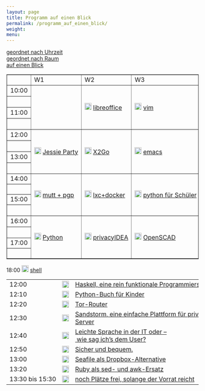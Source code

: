 ```yaml
---
layout: page
title: Programm auf einen Blick 
permalink: /programm_auf_einen_blick/
weight: 
menu: 
---
```


<a href="../programm/">geordnet nach Uhrzeit</a><br />
<a href="../programm_pro_raum/">geordnet nach Raum</a><br />
<a href="../programm_auf_einen_blick">auf einen Blick</a><br />

<table border="1" style="white-space: nowrap">

<tr><td></td><td>W1</td><td>W2</td><td>W3</td><td>V1</td><td>V2</td><td>V3</td><td>V4</td>

<tr><td>10:00</td>
<td rowspan="4"> </td>
<td rowspan="4"><img height = "18" src="../images/workshop.svg"> <a href="../programm/krug-libreoffice">libreoffice</a></td>
<td rowspan="4"><img height = "18" src="../images/workshop.svg"> <a href="../programm/zimmer-vim">vim</a></td>
<td rowspan="2"><img height = "18" src="../images/talk.svg"> <a href="../programm/brauner-lxc_docker1">lxc</a></td>
<td rowspan="2"><img height = "18" src="../images/talk.svg"> <a href="../programm/schiele-nixos">NixOS</a></td>
<td><img height = "18" src="../images/talk.svg"> <a href="../programm/uebele-bitcoin">Bitcoin</a></td>
<td rowspan="2"><img height = "18" src="../images/talk.svg"> <a href="../programm/schroeder-tex">TeX</a></td>
</tr>

<tr><td></td>
<td><img height = "18" src="../images/talk.svg"> <a href="../programm/weissensel-fish">fish</a></td>
</tr>

<tr><td>11:00</td>
<td rowspan="2"><img height = "18" src="../images/talk.svg"> <a href="../programm/yanar-lxc_docker2">Docker</a></td>
<td rowspan="2"><img height = "18" src="../images/talk.svg"> <a href="../programm/guckes-muttgpg_vortrag">mutt&nbsp;+&nbsp;gpg</a></td>
<td><img height = "18" src="../images/talk.svg"> <a href="../programm/genannt-sshkey_distribution">sshkeydistribution</a></td>
<td rowspan="2"><img height = "18" src="../images/talk.svg"> <a href="../programm/engelmann-lyx">LyX</a></td>
</tr>

<tr><td></td>
<td><img height = "18" src="../images/talk.svg"> <a href="../programm/hofman-lug_berlin">lug.berlin</a></td>
</tr>

<tr><td>12:00</td>
<td rowspan="4"><img height = "18" src="../images/workshop.svg"> <a href="../programm/mundt_nachbauer-jessie_party">Jessie&nbsp;Party</a></td>
<td rowspan="4"><img height = "18" src="../images/workshop.svg"> <a href="../programm/baur_graesing-x2go">X2Go</a></td>
<td rowspan="4"><img height = "18" src="../images/workshop.svg"> <a href="../programm/waelde-emacs">emacs</a></td>
<td rowspan="2"><img height = "18" src="../images/talk.svg"> <a href="../programm/schiebel-linuxmuster">linuxmuster.net</a></td>
<td rowspan="2"><img height = "18" src="../images/talk.svg"> <a href="../programm/kockler-puppet1">Puppet&nbsp;I</a></td>
<td rowspan="7"><img height = "18" src="../images/lightning.svg"> Lightning Talks</td>
<td><img height = "18" src="../images/talk.svg"> <a href="../programm/imme-latex_verein">LaTeX&nbsp;im&nbsp;Verein</a></td>
</tr>

<tr><td></td>
<td><img height = "18" src="../images/talk.svg"> <a href="../programm/kuestner_strohmaier-wueste_welle">Wueste&nbsp;Welle</a></td>
</tr>

<tr><td>13:00</td>
<td><img height = "18" src="../images/talk.svg"> <a href="../programm/seidel-tcp_stealth">TCP&nbsp;Stealth</a></td>
<td rowspan="2"><img height = "18" src="../images/talk.svg"> <a href="../programm/gietz-openldap">openldap</a></td>
<td rowspan="2"><img height = "18" src="../images/talk.svg"> <a href="../programm/pfeifle-pandoc">pandoc</a></td>
</tr>

<tr><td></td>
<td><img height = "18" src="../images/talk.svg"> <a href="../programm/reber-mirrorserver">Mirror&nbsp;Server</a></td>
</tr>

<tr><td>14:00</td>
<td rowspan="4"><img height = "18" src="../images/workshop.svg"> <a href="../programm/guckes-muttgpg_workshop">mutt&nbsp;+&nbsp;pgp</a></td>
<td rowspan="4"><img height = "18" src="../images/workshop.svg"> <a href="../programm/brauner_yanar-lxc_docker3">lxc+docker</a></td>
<td rowspan="4"><img height = "18" src="../images/workshop.svg"> <a href="../programm/blechschmidt-python_schueler">python&nbsp;f&uuml;r&nbsp;Sch&uuml;ler</a></td>
<td rowspan="2"><img height = "18" src="../images/talk.svg"> <a href="../programm/knopper-knoppix_raspi">Knoppix&nbsp;auf&nbsp;raspi</a></td>
<td rowspan="2"><img height = "18" src="../images/talk.svg"> <a href="../programm/kockler-puppet2">Puppet&nbsp;II</a></td>
<td rowspan="2"><img height = "18" src="../images/talk.svg"> <a href="../programm/dinges-blender">Blender</a></td>
</tr>

<tr><td>&nbsp;</td>
</tr>

<tr><td>15:00</td>
<td rowspan="2"><img height = "18" src="../images/talk.svg"> <a href="../programm/gantikow-verkehrte_welt">Linux&nbsp;im&nbsp;HPC</a></td>
<td rowspan="2"><img height = "18" src="../images/talk.svg"> <a href="../programm/blechschmidt-wireshark">wireshark</a></td>
<td rowspan="2"><img height = "18" src="../images/talk.svg"> <a href="../programm/mundt-apt_install">apt&nbsp;install</a></td>
</tr>

<tr><td>&nbsp;</td>
<td><img height = "18" src="../images/talk.svg"> <a href="../programm/klaeren-computermuseum">Computermuseum</a></td>
</tr>

<tr><td>16:00</td>
<td rowspan="4"><img height = "18" src="../images/workshop.svg"> <a href="../programm/hrenka-python">Python</a></td>
<td rowspan="4"><img height = "18" src="../images/workshop.svg"> <a href="../programm/koelbel-privacyidea">privacyIDEA</a></td>
<td rowspan="4"><img height = "18" src="../images/workshop.svg"> <a href="../programm/knopper-openscad">OpenSCAD</a></td>
<td rowspan="2"><img height = "18" src="../images/talk.svg"> <a href="../programm/flebbe-bigdata1">Big&nbsp;Data&nbsp;I</a></td>
<td><img height = "18" src="../images/talk.svg"> <a href="../programm/behrla-lpic">LPIC</a></td>
<td rowspan="2"><img height = "18" src="../images/talk.svg"> <a href="../programm/schiele-aktuelles">Aktuelles...</a></td>
<td rowspan="2"><img height = "18" src="../images/talk.svg"> <a href="../programm/pfeifle-pdfkungfoo">PDFkungfoo</a></td>
</tr>

<tr><td>&nbsp;</td>
<td><img height = "18" src="../images/talk.svg"> <a href="../programm/hofman-surfen">Sicher&nbsp;Surfen</a></td>
</tr>

<tr><td>17:00</td>
<td rowspan="2"><img height = "18" src="../images/talk.svg"> <a href="../programm/goetz-bigdata2">Big&nbsp;Data&nbsp;II</a></td>
<td rowspan="2"><img height = "18" src="../images/talk.svg"> <a href="../programm/kemmer-network_steganographic">steganography</a></td>
<td> </td>
<td rowspan="2"><img height = "18" src="../images/talk.svg"> <a href="../programm/gantikow-elektroschrott">Elektroschrott?</a></td>
</tr>

<tr><td>&nbsp;</td>
<td> </td>
</tr>
</table>

<tr><td>18:00</td>
<td> </td>
<td> </td>
<td> </td>
<td><img height = "18" src="../images/talk.svg"> <a href="../programm/koenig-bash">shell</a></td>
<td> </td>
<td> </td>
<td> </td>
</tr>

<!-- for some reason the next tag (to close the table) won't show up in the end... wtf? -->
</table>

<!--
<br/>
<br/>
<h2>Lightning Talks in Raum V3</h2>
-->

<table>
<tr><td>12:00</td><td><img height = "18" src="../images/lightning.svg"></td><td><a href="../programm/blechschmidt-haskell">Haskell,&nbsp;eine&nbsp;rein&nbsp;funktionale&nbsp;Programmiersprache</a></td><td>Ingo&nbsp;Blechschmidt</td></tr>
<tr><td>12:10</td><td><img height = "18" src="../images/lightning.svg"></td><td><a href="../programm/willbold-python_kinder_buch">Python-Buch&nbsp;für&nbsp;Kinder</a></td><td>Carina&nbsp;Willbold</td></tr>
<tr><td>12:20</td><td><img height = "18" src="../images/lightning.svg"></td><td><a href="../programm/stadelmeier_wannenmacher-tor_router">Tor-Router</a></td><td>Fabian&nbsp;Wannenmacher</td></tr>
<tr><td>12:30</td><td><img height = "18" src="../images/lightning.svg"></td><td><a href="../programm/blechschmidt-sandstorm">Sandstorm,&nbsp;eine&nbsp;einfache&nbsp;Plattform&nbsp;für&nbsp;private&nbsp;Cloud-Server</a></td><td>Ingo&nbsp;Blechschmidt</td></tr>
<tr><td>12:40</td><td><img height = "18" src="../images/lightning.svg"></td><td><a href="../programm/helmle-einfache_sprache">Leichte&nbsp;Sprache&nbsp;in&nbsp;der&nbsp;IT&nbsp;oder&nbsp;–&nbsp;wie&nbsp;sag&nbsp;ich’s&nbsp;dem&nbsp;User?</a></td><td>Krishna-Sara&nbsp;Helmle</td></tr>
<tr><td>12:50</td><td><img height = "18" src="../images/lightning.svg"></td><td><a href="../programm/koelbel-desktop_auth">Sicher&nbsp;und&nbsp;bequem.</a></td><td>Cornelius&nbsp;Kölbel</td></tr>
<tr><td>13:00</td><td><img height = "18" src="../images/lightning.svg"></td><td><a href="../programm/giesen-seafile">Seafile&nbsp;als&nbsp;Dropbox-Alternative</a></td><td>Gregor&nbsp;Giesen</td></tr>
<tr><td>13:20</td><td><img height = "18" src="../images/lightning.svg"></td><td><a href="../programm/franke-ruby">Ruby&nbsp;als&nbsp;sed-&nbsp;und&nbsp;awk-Ersatz</a></td><td>Knut&nbsp;Franke</td></tr>
<tr><td>13:30&nbsp;bis&nbsp;15:30</td><td><img height = "18" src="../images/lightning.svg"></td><td><a href="http://www.tuebix.org/callforpapers/">noch Plätze frei, solange der Vorrat reicht</a></td><td>Du? ;)</td></tr>
</table>
